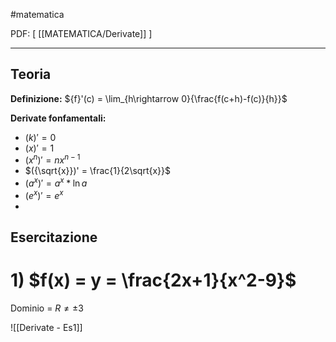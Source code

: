 #matematica

PDF: [ [[MATEMATICA/Derivate]] ]

---
## Teoria
**Definizione:**
${f}'(c) = \lim_{h\rightarrow 0}{\frac{f(c+h)-f(c)}{h}}$

**Derivate fonfamentali:**
- $({k})' = 0$
- $({x})' = 1$
- $({x^n})' = nx^{n-1}$
- $({\sqrt{x}})' = \frac{1}{2\sqrt{x}}$
- $({a^x})' = a^x * \ln{a}$
- $({e^x})' = e^x$
- 

## Esercitazione

# 1) $f(x) = y = \frac{2x+1}{x^2-9}$

Dominio = $R\neq {\pm 3}$

![[Derivate - Es1]]